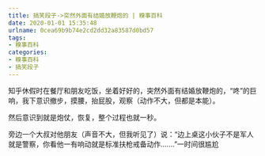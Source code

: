 ```yaml
---
title: 搞笑段子->突然外面有结婚放鞭炮的 | 糗事百科
date: 2020-01-01 15:35:48
urlname: 0cea69b9b74e2cd2dd32a83587d0bd57
tags: 
- 糗事百科
categories:
- 糗事百科
- 搞笑段子
---
```

知乎休假时在餐厅和朋友吃饭，坐着好好的，突然外面有结婚放鞭炮的，“咚”的巨响，我下意识撤步，摸腰，抬屁股，观察（动作不大，但都是本能）。

然后意识到就是炮仗，恢复，整个过程也就一秒。

旁边一个大叔对他朋友（声音不大，但我听见了）说：“边上桌这小伙子不是军人就是警察，你看他一有响动就是标准扶枪戒备动作.......”一时间很尴尬


